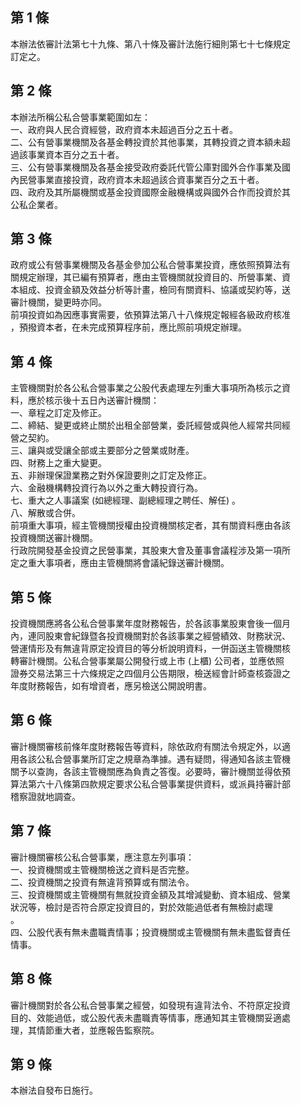 第 1 條
-------
本辦法依審計法第七十九條、第八十條及審計法施行細則第七十七條規定  
訂定之。

第 2 條
-------
本辦法所稱公私合營事業範圍如左：  
一、政府與人民合資經營，政府資本未超過百分之五十者。  
二、公有營事業機關及各基金轉投資於其他事業，其轉投資之資本額未超  
    過該事業資本百分之五十者。  
三、公有營事業機關及各基金接受政府委託代管公庫對國外合作事業及國  
    內民營事業直接投資，政府資本未超過該合資事業百分之五十者。  
四、政府及其所屬機關或基金投資國際金融機構或與國外合作而投資於其  
    公私企業者。

第 3 條
-------
政府或公有營事業機關及各基金參加公私合營事業投資，應依照預算法有  
關規定辦理，其已編有預算者，應由主管機關就投資目的、所營事業、資  
本組成、投資金額及效益分析等計畫，檢同有關資料、協議或契約等，送  
審計機關，變更時亦同。  
前項投資如為因應事實需要，依預算法第八十八條規定報經各級政府核准  
，預撥資本者，在未完成預算程序前，應比照前項規定辦理。

第 4 條
-------
主管機關對於各公私合營事業之公股代表處理左列重大事項所為核示之資  
料，應於核示後十五日內送審計機關：  
一、章程之訂定及修正。  
二、締結、變更或終止關於出租全部營業，委託經營或與他人經常共同經  
    營之契約。  
三、讓與或受讓全部或主要部分之營業或財產。  
四、財務上之重大變更。  
五、非辦理保證業務之對外保證要則之訂定及修正。  
六、金融機構轉投資行為以外之重大轉投資行為。  
七、重大之人事議案 (如總經理、副總經理之聘任、解任) 。  
八、解散或合併。  
前項重大事項，經主管機關授權由投資機關核定者，其有關資料應由各該  
投資機關送審計機關。  
行政院開發基金投資之民營事業，其股東大會及董事會議程涉及第一項所  
定之重大事項者，應由主管機關將會議紀錄送審計機關。

第 5 條
-------
投資機關應將各公私合營事業年度財務報告，於各該事業股東會後一個月  
內，連同股東會紀錄暨各投資機關對於各該事業之經營績效、財務狀況、  
營運情形及有無違背原定投資目的等分析說明資料，一併函送主管機關核  
轉審計機關。公私合營事業屬公開發行或上市 (上櫃) 公司者，並應依照  
證券交易法第三十六條規定之四個月公告期限，檢送經會計師查核簽證之  
年度財務報告，如有增資者，應另檢送公開說明書。

第 6 條
-------
審計機關審核前條年度財務報告等資料，除依政府有關法令規定外，以適  
用各該公私合營事業所訂定之規章為準據。遇有疑問，得通知各該主管機  
關予以查詢，各該主管機關應為負責之答復。必要時，審計機關並得依預  
算法第六十八條第四款規定要求公私合營事業提供資料，或派員持審計部  
稽察證就地調查。

第 7 條
-------
審計機關審核公私合營事業，應注意左列事項：  
一、投資機關或主管機關檢送之資料是否完整。  
二、投資機關之投資有無違背預算或有關法令。  
三、投資機關或主管機關有無就投資金額及其增減變動、資本組成、營業  
    狀況等，檢討是否符合原定投資目的，對於效能過低者有無檢討處理  
    。  
四、公股代表有無未盡職責情事；投資機關或主管機關有無未盡監督責任  
    情事。

第 8 條
-------
審計機關對於各公私合營事業之經營，如發現有違背法令、不符原定投資  
目的、效能過低，或公股代表未盡職責等情事，應通知其主管機關妥適處  
理，其情節重大者，並應報告監察院。

第 9 條
-------
本辦法自發布日施行。

